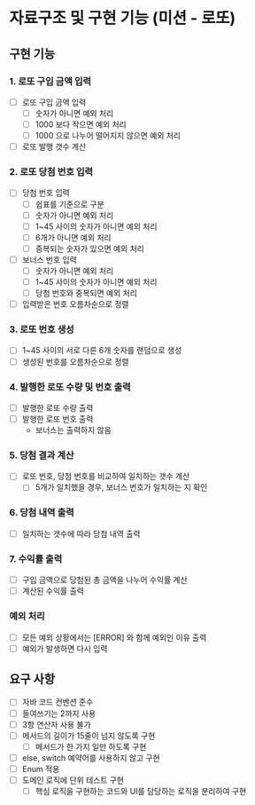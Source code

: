 # 자료구조 및 구현 기능 (미션 - 로또)

## 구현 기능

### 1. 로또 구입 금액 입력
- [ ] 로또 구입 금액 입력
  - [ ] 숫자가 아니면 예외 처리
  - [ ] 1000 보다 작으면 예외 처리
  - [ ] 1000 으로 나누어 떨어지지 않으면 예외 처리
- [ ] 로또 발행 갯수 계산

### 2. 로또 당첨 번호 입력
- [ ] 당첨 번호 입력
  - [ ] 쉽표를 기준으로 구분
  - [ ] 숫자가 아니면 예외 처리
  - [ ] 1~45 사이의 숫자가 아니면 예외 처리
  - [ ] 6개가 아니면 예외 처리
  - [ ] 중복되는 숫자가 있으면 예외 처리
- [ ] 보너스 번호 입력
  - [ ] 숫자가 아니면 예외 처리
  - [ ] 1~45 사이의 숫자가 아니면 예외 처리
  - [ ] 당첨 번호와 중복되면 예외 처리
- [ ] 입력받은 번호 오름차순으로 정렬

### 3. 로또 번호 생성
- [ ] 1~45 사이의 서로 다른 6개 숫자를 랜덤으로 생성
- [ ] 생성된 번호를 오름차순으로 정렬

### 4. 발행한 로또 수량 및 번호 출력
- [ ] 발행한 로또 수량 출력
- [ ] 발행한 로또 번호 출력
  - 보너스는 출력하지 않음

### 5. 당첨 결과 계산
- [ ] 로또 번호, 당첨 번호를 비교하여 일치하는 갯수 계산
  - [ ] 5개가 일치했을 경우, 보너스 번호가 일치하는 지 확인

### 6. 당첨 내역 출력
- [ ] 일치하는 갯수에 따라 당첨 내역 출력

### 7. 수익률 출력
- [ ] 구입 금액으로 당첨된 총 금액을 나누어 수익률 계산
- [ ] 계산된 수익률 출력

### 예외 처리
- [ ] 모든 예외 상황에서는 [ERROR] 와 함께 예외인 이유 출력
- [ ] 예외가 발생하면 다시 입력

## 요구 사항
- [ ] 자바 코드 컨벤션 준수
- [ ] 들여쓰기는 2까지 사용
- [ ] 3항 연산자 사용 불가
- [ ] 메서드의 길이가 15줄이 넘지 않도록 구현
  - [ ] 메서드가 한 가지 일만 하도록 구현
- [ ] else, switch 예약어를 사용하지 않고 구현
- [ ] Enum 적용
- [ ] 도메인 로직에 단위 테스트 구현
  - [ ] 핵심 로직을 구현하는 코드와 UI를 담당하는 로직을 분리하여 구현
